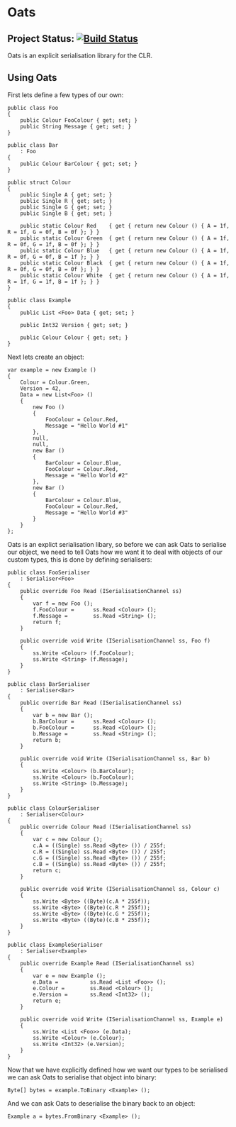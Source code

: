 # Oats

## Project Status: [![Build Status](https://travis-ci.org/ajpook/oats.png?branch=master)](https://travis-ci.org/ajpook/oats)

Oats is an explicit serialisation library for the CLR.



## Using Oats

First lets define a few types of our own:

    public class Foo
    {
        public Colour FooColour { get; set; }
        public String Message { get; set; }
    }

    public class Bar
        : Foo
    {
        public Colour BarColour { get; set; }
    }

    public struct Colour
    {
        public Single A { get; set; }
        public Single R { get; set; }
        public Single G { get; set; }
        public Single B { get; set; }

        public static Colour Red    { get { return new Colour () { A = 1f, R = 1f, G = 0f, B = 0f }; } }
        public static Colour Green  { get { return new Colour () { A = 1f, R = 0f, G = 1f, B = 0f }; } }
        public static Colour Blue   { get { return new Colour () { A = 1f, R = 0f, G = 0f, B = 1f }; } }
        public static Colour Black  { get { return new Colour () { A = 1f, R = 0f, G = 0f, B = 0f }; } }
        public static Colour White  { get { return new Colour () { A = 1f, R = 1f, G = 1f, B = 1f }; } }
    }

    public class Example
    {
        public List <Foo> Data { get; set; }

        public Int32 Version { get; set; }

        public Colour Colour { get; set; }
    }

Next lets create an object:

    var example = new Example ()
    {
        Colour = Colour.Green,
        Version = 42,
        Data = new List<Foo> ()
        {
            new Foo ()
            {
                FooColour = Colour.Red,
                Message = "Hello World #1"
            },
            null,
            null,
            new Bar ()
            {
                BarColour = Colour.Blue,
                FooColour = Colour.Red,
                Message = "Hello World #2"
            },
            new Bar ()
            {
                BarColour = Colour.Blue,
                FooColour = Colour.Red,
                Message = "Hello World #3"
            }
        }
    };

Oats is an explict serialisation libary, so before we can ask Oats to serialise our object, we need to tell Oats how we want it to deal with objects of our custom types, this is done by defining serialisers:

    public class FooSerialiser
        : Serialiser<Foo>
    {
        public override Foo Read (ISerialisationChannel ss)
        {
            var f = new Foo ();
            f.FooColour =      ss.Read <Colour> ();
            f.Message =        ss.Read <String> ();
            return f;
        }

        public override void Write (ISerialisationChannel ss, Foo f)
        {
            ss.Write <Colour> (f.FooColour);
            ss.Write <String> (f.Message);
        }
    }

    public class BarSerialiser
        : Serialiser<Bar>
    {
        public override Bar Read (ISerialisationChannel ss)
        {
            var b = new Bar ();
            b.BarColour =      ss.Read <Colour> ();
            b.FooColour =      ss.Read <Colour> ();
            b.Message =        ss.Read <String> ();
            return b;
        }

        public override void Write (ISerialisationChannel ss, Bar b)
        {
            ss.Write <Colour> (b.BarColour);
            ss.Write <Colour> (b.FooColour);
            ss.Write <String> (b.Message);
        }
    }

    public class ColourSerialiser
        : Serialiser<Colour>
    {
        public override Colour Read (ISerialisationChannel ss)
        {
            var c = new Colour ();
            c.A = ((Single) ss.Read <Byte> ()) / 255f;
            c.R = ((Single) ss.Read <Byte> ()) / 255f;
            c.G = ((Single) ss.Read <Byte> ()) / 255f;
            c.B = ((Single) ss.Read <Byte> ()) / 255f;
            return c;
        }

        public override void Write (ISerialisationChannel ss, Colour c)
        {
            ss.Write <Byte> ((Byte)(c.A * 255f));
            ss.Write <Byte> ((Byte)(c.R * 255f));
            ss.Write <Byte> ((Byte)(c.G * 255f));
            ss.Write <Byte> ((Byte)(c.B * 255f));
        }
    }

    public class ExampleSerialiser
        : Serialiser<Example>
    {
        public override Example Read (ISerialisationChannel ss)
        {
            var e = new Example ();
            e.Data =          ss.Read <List <Foo>> ();
            e.Colour =        ss.Read <Colour> ();
            e.Version =       ss.Read <Int32> ();
            return e;
        }

        public override void Write (ISerialisationChannel ss, Example e)
        {
            ss.Write <List <Foo>> (e.Data);
            ss.Write <Colour> (e.Colour);
            ss.Write <Int32> (e.Version);
        }
    }

Now that we have explicitly defined how we want our types to be serialised we can ask Oats to serialise that object into binary:

    Byte[] bytes = example.ToBinary <Example> ();

And we can ask Oats to deserialise the binary back to an object:

    Example a = bytes.FromBinary <Example> ();
